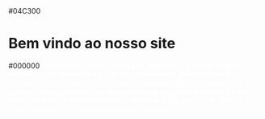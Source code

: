   <head>
    <backgound_color>#04C300</backgound_color>
  <h1>Bem vindo ao nosso site</h1>
  </head>
<body>
 <background_color>#000000</background_color>
 <text>
<font color="#FFFFFF">
    Muito bem vindo ao nosso site, nós iremos te apresentar ele, mesmo que no momento ele seja um protótipo em desenvolvimento... Esse site consiste em ensinar as pessoas a fazerem manuais de como fazer qualquer coisa, desde de coisas simples, até as mais complexas, podendo terem o direito de colocarem textos, imagens, links, gifs, e até mesmo, vídeos para facilitar o entendimento e o ensino
  </font>
</text>
</body>